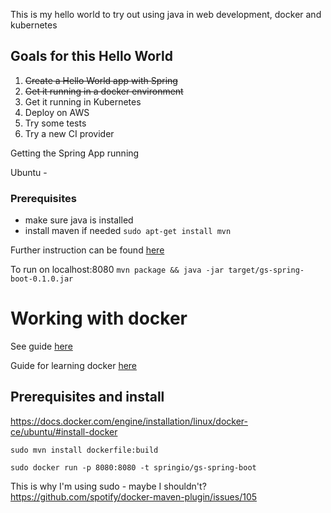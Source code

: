 This is my hello world to try out using java in web development, docker and kubernetes

## Goals for this Hello World

1. ~~Create a Hello World app with Spring~~
2. ~~Get it running in a docker environment~~
3. Get it running in Kubernetes
4. Deploy on AWS
5. Try some tests 
6. Try a new CI provider


Getting the Spring App running

Ubuntu -
### Prerequisites
- make sure java is installed
- install maven if needed  `sudo apt-get install mvn`

Further instruction can be found [here](https://spring.io/guides/gs/spring-boot/)


To run on localhost:8080
`mvn package && java -jar target/gs-spring-boot-0.1.0.jar`

# Working with docker

See guide [here](https://spring.io/guides/gs/spring-boot-docker/)

Guide for learning docker [here](http://training.play-with-docker.com/helloworld/)
## Prerequisites and install

https://docs.docker.com/engine/installation/linux/docker-ce/ubuntu/#install-docker

`sudo mvn install dockerfile:build`

`sudo docker run -p 8080:8080 -t springio/gs-spring-boot`

This is why I'm using sudo - maybe I shouldn't?
https://github.com/spotify/docker-maven-plugin/issues/105
